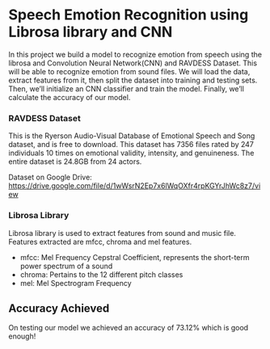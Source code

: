 # Speech Emotion Recognition using Librosa library and CNN
In this project we build a model to recognize emotion from speech using the librosa and Convolution Neural Network(CNN) and RAVDESS Dataset. This will be able to recognize emotion from sound files. We will load the data, extract features from it, then split the dataset into training and testing sets. Then, we’ll initialize an CNN classifier and train the model. Finally, we’ll calculate the accuracy of our model.

### RAVDESS Dataset
This is the Ryerson Audio-Visual Database of Emotional Speech and Song dataset, and is free to download. This dataset has 7356 files rated by 247 individuals 10 times on emotional validity, intensity, and genuineness. The entire dataset is 24.8GB from 24 actors.

Dataset on Google Drive: https://drive.google.com/file/d/1wWsrN2Ep7x6lWqOXfr4rpKGYrJhWc8z7/view

### Librosa Library
Librosa library is used to extract features from sound and music file. Features extracted are mfcc, chroma and mel features.
 - mfcc: Mel Frequency Cepstral Coefficient, represents the short-term power spectrum of a sound
 - chroma: Pertains to the 12 different pitch classes
 - mel: Mel Spectrogram Frequency

## Accuracy Achieved
On testing our model we achieved an accuracy of 73.12% which is good enough!
